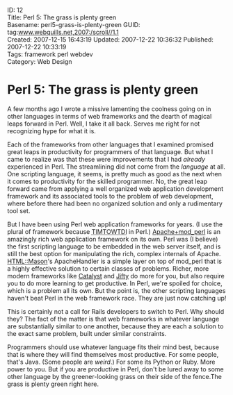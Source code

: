 ID: 12  
Title: Perl 5: The grass is plenty green  
Basename: perl5-grass-is-plenty-green
GUID: tag:www.webquills.net,2007:/scroll//1.1  
Created: 2007-12-15 16:43:19
Updated: 2007-12-22 10:36:32
Published: 2007-12-22 10:33:19   
Tags: framework perl webdev  
Category: Web Design  


# Perl 5: The grass is plenty green
A few months ago I wrote a missive lamenting the coolness going on in other languages in terms of web frameworks and the dearth of magical leaps forward in Perl. Well, I take it all back. Serves me right for not recognizing hype for what it is.

Each of the frameworks from other languages that I examined promised great leaps in productivity for programmers of that language. But what I came to realize was that these were improvements that I had *already* experienced in Perl. The streamlining did not come from the *language* at all. One scripting language, it seems, is pretty much as good as the next when it comes to productivity for the skilled programmer. No, the great leap forward came from applying a well organized web application development framework and its associated tools to the problem of web development, where before there had been no organized solution and only a rudimentary tool set.

But I have been using Perl web application frameworks for years. (I use the plural of framework because <abbr title="There Is More Than One Way To Do It">TIMTOWTDI</abbr> in Perl.) [Apache+mod\_perl](http://perl.apache.org) is an amazingly rich web application framework on its own. Perl was (I believe) the first scripting language to be embedded in the web server itself, and is still the best option for manipulating the rich, complex internals of Apache. [HTML::Mason](http://www.masonhq.com)'s ApacheHandler is a simple layer on top of mod\_perl that is a highly effective solution to certain classes of problems. Richer, more modern frameworks like [Catalyst][] and [Jifty][] do more for you, but also require you to do more learning to get productive. In Perl, we're spoiled for choice, which is a problem all its own. But the point is, the other scripting languages haven't beat Perl in the web framework race. They are just now catching up!

[Catalyst]: http://catalyst.perl.org
[Jifty]: http://jifty.org

This is certainly not a call for Rails developers to switch to Perl. Why should they? The fact of the matter is that web frameworks in whatever language are substantially similar to one another, because they are each a solution to the exact same problem, built under similar constraints.

Programmers should use whatever language fits their mind best, because that is where they will find themselves most productive. For some people, that's Java. (Some people are *weird*.) For some its Python or Ruby. More power to you. But if you are productive in Perl, don't be lured away to some other language by the greener-looking grass on their side of the fence.The grass is plenty green right here.

